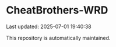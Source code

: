# CheatBrothers-WRD

Last updated: 2025-07-01 19:40:38

This repository is automatically maintained.
